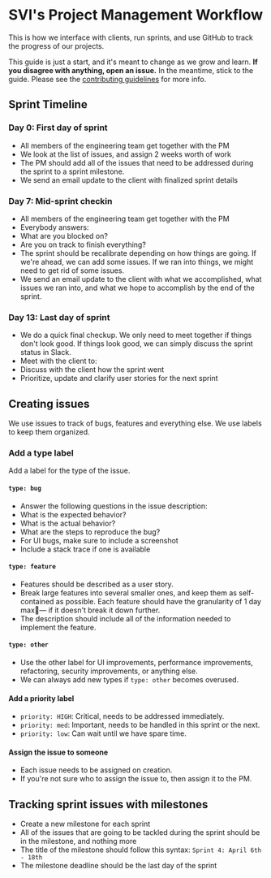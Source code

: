 # SVI's Project Management Workflow

This is how we interface with clients, run sprints, and use GitHub to track the progress
of our projects.

This guide is just a start, and it's meant to change as we grow and learn. **If you disagree with anything, open an issue.** In the meantime, stick to the guide. Please see the [contributing guidelines](/contributing.md) for more info.

## Sprint Timeline

### Day 0: First day of sprint
- All members of the engineering team get together with the PM
- We look at the list of issues, and assign 2 weeks worth of work
- The PM should add all of the issues that need to be addressed during the sprint to a sprint milestone.
- We send an email update to the client with finalized sprint details

### Day 7: Mid-sprint checkin
 - All members of the engineering team get together with the PM
 - Everybody answers:
  - What are you blocked on?
  - Are you on track to finish everything?
- The sprint should be recalibrate depending on how things are going. If we're ahead, we can add some issues. If we ran into things, we might need to get rid of some issues.
- We send an email update to the client with what we accomplished, what issues we ran into, and what we hope to accomplish by the end of the sprint.

### Day 13: Last day of sprint
- We do a quick final checkup. We only need to meet together if things don't look good. If things look good, we can simply discuss the sprint status in Slack.
- Meet with the client to:
 - Discuss with the client how the sprint went
 - Prioritize, update and clarify user stories for the next sprint

## Creating issues

We use issues to track of bugs, features and everything else. We use labels to keep them organized.

### Add a type label

Add a label for the type of the issue.

#### `type: bug`
- Answer the following questions in the issue description:
 - What is the expected behavior?
 - What is the actual behavior?
 - What are the steps to reproduce the bug?
- For UI bugs, make sure to include a screenshot
- Include a stack trace if one is available

#### `type: feature`
- Features should be described as a user story.
- Break large features into several smaller ones, and keep them as self-contained as possible. Each feature should have the granularity of 1 day max— if it doesn't break it down further.
- The description should include all of the information needed to implement the feature.

#### `type: other`
- Use the other label for UI improvements, performance improvements, refactoring, security improvements, or anything else.
- We can always add new types if `type: other` becomes overused.

#### Add a priority label
- `priority: HIGH`: Critical, needs to be addressed immediately.
- `priority: med`: Important, needs to be handled in this sprint or the next.
- `priority: low`: Can wait until we have spare time.

#### Assign the issue to someone

- Each issue needs to be assigned on creation.
- If you're not sure who to assign the issue to, then assign it to the PM.


## Tracking sprint issues with milestones
* Create a new milestone for each sprint
* All of the issues that are going to be tackled during the sprint should be in the milestone, and nothing more
* The title of the milestone should follow this syntax: `Sprint 4: April 6th - 18th`
* The milestone deadline should be the last day of the sprint








